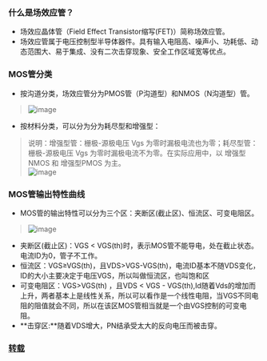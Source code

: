 ### 什么是场效应管？

- 场效应晶体管（Field Effect Transistor缩写(FET)）简称场效应管。
- 场效应管属于电压控制型半导体器件。具有输入电阻高、噪声小、功耗低、动态范围大、易于集成、没有二次击穿现象、安全工作区域宽等优点。

### MOS管分类

- 按沟道分类，场效应管分为PMOS管（P沟道型）和NMOS（N沟道型）管。
> ![image](https://github.com/user-attachments/assets/d583518e-b2a2-4f37-990c-e887bcd73129)
- 按材料分类，可以分为分为耗尽型和增强型：
> 说明：增强型管：栅极-源极电压 Vgs 为零时漏极电流也为零；耗尽型管：栅极-源极电压 Vgs 为零时漏极电流不为零。在实际应用中，以 增强型NMOS 和 增强型PMOS 为主。                        
> ![image](https://github.com/user-attachments/assets/5aea5b56-9649-4ca9-b900-84d9bf5ac853)

### MOS管输出特性曲线

- MOS管的输出特性可以分为三个区：夹断区(截止区)、恒流区、可变电阻区。
> ![image](https://github.com/user-attachments/assets/c4aab15b-0d4d-44c6-936c-7fe2bd11b3c6)
- 夹断区(截止区)：VGS < VGS(th)时，表示MOS管不能导电，处在截止状态。电流ID为0，管子不工作。
- 恒流区：VGS≥VGS(th)，且VDS>VGS-VGS(th)，电流ID基本不随VDS变化，ID的大小主要决定于电压VGS，所以叫做恒流区，也叫饱和区
- 可变电阻区：VGS>VGS(th) ，且VDS < VGS - VGS(th),Id随着Vds的增加而上升，两者基本上是线性关系，所以可以看作是一个线性电阻，当VGS不同电阻的阻值就会不同，所以在该区MOS管相当就是一个由VGS控制的可变电阻。
- **击穿区:**随着VDS增大，PN结承受太大的反向电压而被击穿。































### [转载](https://bbs.huaweicloud.com/blogs/375339)
